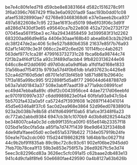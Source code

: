 be7e4c80fe1ed7f8
d59cbe8e83831664
d582c1516278c911
3f6a0396c7667429
ff9a3e6a09201ad9
5aac193b0dd01c08
afaef53828990ae7
62768e93468368d6
e37e0aeeb2bca937
497a5822608e7c95
223ae161f3cd5019
98e6f03f06c3d91f
a8286d7430df3e65
e95640ca7b22e808
452a720e2732f72f
07045ea5611f5be3
ec74a29434858459
3d399583f31d2262
683200ad66d9e85a
4406e30aae168b40
abea6b63cb2b29d3
dc38f247de2ac406
5c9e527b880b6358
21637e85f7b76a93
62af1c14019c3e3f
066cc2e4f2c6ed26
10114fbcc4ab2621
563def977c1ca28f
4799163732731c28
fbca6b6a98744c74
f2f3b2a4f4df125a
a92c3f489d1acbb4
9fb8203136244e06
646cc8e4f2dd0690
d97d0dca0a9df6ab
a1fd1fa0168e1833
31a56bad7f54f31b
9793a57d4f0b61db
bfa937623c4426e8
52ca4d2f160d5de1
d8701e1d13bf45b9
1d871d861b29640c
17f3a185a99bc995
5f22898f5d5a8f77
296044d6487887d9
b63a7a1d01843a37
508e3abff7aadf39
a771a9dc08991cef
ec49d47ebba8a89c
d9df2c0043956ce4
4dae7217d06eebfd
ac9701910997e337
c6dd9989823e0fa4
60fbfa93a947c5b4
5b5702fa432a0a5f
ca5724d7f393f608
1e2697f144041014
45d5e6346a8f37c6
5ac0d2ea968e3864
52d96ed07838901a
923a2b038b7e8b58
d141fd6499f10ab5
81afce3f348f6a23
dc772ab2abbd9384
6947cb3b1c1070b9
4d3b8d8282544a28
be348007ca4a0c3d
cdb99f135fca00f0
655e614b23357f18
025bd1e5bc0fa5da
a85f1a7d747f1439
9be9d6432f3348b8
4de9dfa1faee05d0
ec0e651a5379b622
7134e057919b24fe
50ea1e70a2cdc060
115d2441986282f8
1d64bb1bc06271fd
44c9b2bf91f835ab
89c9bc72c8c93c61
902ef06be2945dd0
7feb70b78cea1f13
59b3e853e756f57a
26ed9267fc5e3d74
5eec3c82296cd83a
3626ec5cfc091a15
c62baae2db483e13
941c4d9cfa8f8fe6
50e6680fae429590
0a4b8127a63b626b
